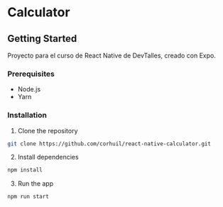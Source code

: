
# Calculator

## Getting Started

Proyecto para el curso de React Native de DevTalles, creado con Expo.

### Prerequisites

- Node.js
- Yarn

### Installation

1. Clone the repository

```bash
git clone https://github.com/corhuil/react-native-calculator.git
```

2. Install dependencies

```bash
npm install
```

3. Run the app

```bash
npm run start
```
